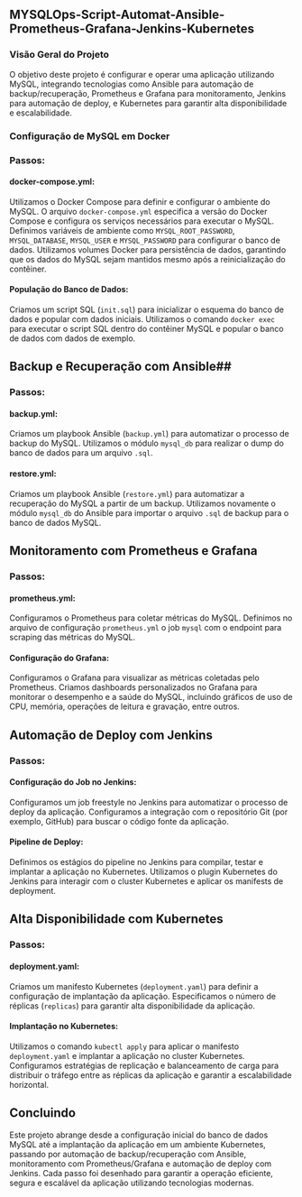 ## MYSQLOps-Script-Automat-Ansible-Prometheus-Grafana-Jenkins-Kubernetes

### Visão Geral do Projeto

O objetivo deste projeto é configurar e operar uma aplicação utilizando MySQL, integrando tecnologias como Ansible para automação de backup/recuperação, Prometheus e Grafana para monitoramento, Jenkins para automação de deploy, e Kubernetes para garantir alta disponibilidade e escalabilidade.

### Configuração de MySQL em Docker

### Passos:

#### docker-compose.yml:

Utilizamos o Docker Compose para definir e configurar o ambiente do MySQL. O arquivo `docker-compose.yml` especifica a versão do Docker Compose e configura os serviços necessários para executar o MySQL. Definimos variáveis de ambiente como `MYSQL_ROOT_PASSWORD`, `MYSQL_DATABASE`, `MYSQL_USER` e `MYSQL_PASSWORD` para configurar o banco de dados. Utilizamos volumes Docker para persistência de dados, garantindo que os dados do MySQL sejam mantidos mesmo após a reinicialização do contêiner.

#### População do Banco de Dados:

Criamos um script SQL (`init.sql`) para inicializar o esquema do banco de dados e popular com dados iniciais. Utilizamos o comando `docker exec` para executar o script SQL dentro do contêiner MySQL e popular o banco de dados com dados de exemplo.

## Backup e Recuperação com Ansible##

### Passos:

#### backup.yml:

Criamos um playbook Ansible (`backup.yml`) para automatizar o processo de backup do MySQL. Utilizamos o módulo `mysql_db` para realizar o dump do banco de dados para um arquivo `.sql`.

#### restore.yml:

Criamos um playbook Ansible (`restore.yml`) para automatizar a recuperação do MySQL a partir de um backup. Utilizamos novamente o módulo `mysql_db` do Ansible para importar o arquivo `.sql` de backup para o banco de dados MySQL.

## Monitoramento com Prometheus e Grafana

### Passos:

#### prometheus.yml:

Configuramos o Prometheus para coletar métricas do MySQL. Definimos no arquivo de configuração `prometheus.yml` o job `mysql` com o endpoint para scraping das métricas do MySQL.

#### Configuração do Grafana:

Configuramos o Grafana para visualizar as métricas coletadas pelo Prometheus. Criamos dashboards personalizados no Grafana para monitorar o desempenho e a saúde do MySQL, incluindo gráficos de uso de CPU, memória, operações de leitura e gravação, entre outros.

## Automação de Deploy com Jenkins

### Passos:

#### Configuração do Job no Jenkins:

Configuramos um job freestyle no Jenkins para automatizar o processo de deploy da aplicação. Configuramos a integração com o repositório Git (por exemplo, GitHub) para buscar o código fonte da aplicação.

#### Pipeline de Deploy:

Definimos os estágios do pipeline no Jenkins para compilar, testar e implantar a aplicação no Kubernetes. Utilizamos o plugin Kubernetes do Jenkins para interagir com o cluster Kubernetes e aplicar os manifests de deployment.

## Alta Disponibilidade com Kubernetes

### Passos:

#### deployment.yaml:

Criamos um manifesto Kubernetes (`deployment.yaml`) para definir a configuração de implantação da aplicação. Especificamos o número de réplicas (`replicas`) para garantir alta disponibilidade da aplicação.

#### Implantação no Kubernetes:

Utilizamos o comando `kubectl apply` para aplicar o manifesto `deployment.yaml` e implantar a aplicação no cluster Kubernetes. Configuramos estratégias de replicação e balanceamento de carga para distribuir o tráfego entre as réplicas da aplicação e garantir a escalabilidade horizontal.

## Concluindo

Este projeto abrange desde a configuração inicial do banco de dados MySQL até a implantação da aplicação em um ambiente Kubernetes, passando por automação de backup/recuperação com Ansible, monitoramento com Prometheus/Grafana e automação de deploy com Jenkins. Cada passo foi desenhado para garantir a operação eficiente, segura e escalável da aplicação utilizando tecnologias modernas.
```
